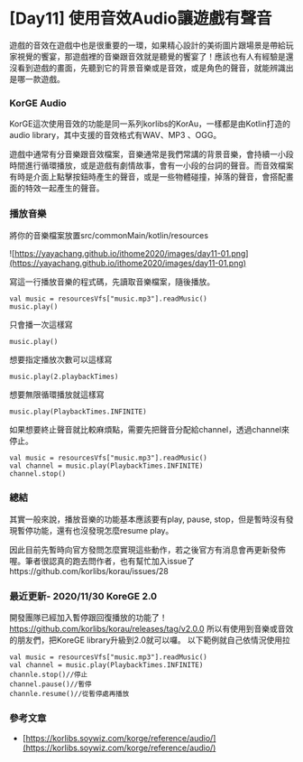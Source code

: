 # [Day11] 使用音效Audio讓遊戲有聲音
遊戲的音效在遊戲中也是很重要的一環，如果精心設計的美術圖片跟場景是帶給玩家視覺的饗宴，那遊戲裡的音樂跟音效就是聽覺的饗宴了！應該也有人有經驗是還沒看到遊戲的畫面，先聽到它的背景音樂或是音效，或是角色的聲音，就能辨識出是哪一款遊戲。

### KorGE Audio
KorGE這次使用音效的功能是同一系列korlibs的KorAu，一樣都是由Kotlin打造的audio library，其中支援的音效格式有WAV、MP3 、OGG。

遊戲中通常有分音樂跟音效檔案，音樂通常是我們常講的背景音樂，會持續一小段時間進行循環播放，或是遊戲有劇情故事，會有一小段的台詞的聲音。而音效檔案有時是介面上點擊按鈕時產生的聲音，或是一些物體碰撞，掉落的聲音，會搭配畫面的特效一起產生的聲音。

### 播放音樂
將你的音樂檔案放置src/commonMain/kotlin/resources

![https://yayachang.github.io/ithome2020/images/day11-01.png](https://yayachang.github.io/ithome2020/images/day11-01.png)

寫這一行播放音樂的程式碼，先讀取音樂檔案，隨後播放。
```
val music = resourcesVfs["music.mp3"].readMusic()
music.play()
```

只會播一次這樣寫

```
music.play()
```

想要指定播放次數可以這樣寫
```
music.play(2.playbackTimes)
```

想要無限循環播放就這樣寫
```
music.play(PlaybackTimes.INFINITE)
```

如果想要終止聲音就比較麻煩點，需要先把聲音分配給channel，透過channel來停止。
```
val music = resourcesVfs["music.mp3"].readMusic()
val channel = music.play(PlaybackTimes.INFINITE)
channel.stop()
```
### 總結
其實一般來說，播放音樂的功能基本應該要有play, pause, stop，但是暫時沒有發現暫停功能，還有也沒發現怎麼resume play。

因此目前先暫時向官方發問怎麼實現這些動作，若之後官方有消息會再更新發佈喔。筆者很認真的跑去問作者，也有幫忙加入issue了https://github.com/korlibs/korau/issues/28

### 最近更新- 2020/11/30 KoreGE 2.0
開發團隊已經加入暫停跟回復播放的功能了！
https://github.com/korlibs/korau/releases/tag/v2.0.0
所以有使用到音樂或音效的朋友們，把KoreGE library升級到2.0就可以囉。
以下範例就自己依情況使用拉

```
val music = resourcesVfs["music.mp3"].readMusic()
val channel = music.play(PlaybackTimes.INFINITE)
channle.stop()//停止
channel.pause()//暫停
channle.resume()//從暫停處再播放
```

### 參考文章
* [https://korlibs.soywiz.com/korge/reference/audio/](https://korlibs.soywiz.com/korge/reference/audio/)
